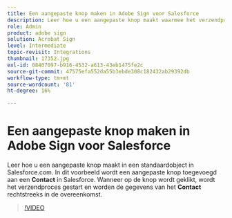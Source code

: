 ```yaml
---
title: Een aangepaste knop maken in Adobe Sign voor Salesforce
description: Leer hoe u een aangepaste knop maakt waarmee het verzendproces wordt gestart en een overeenkomst automatisch wordt ingevuld
role: Admin
product: adobe sign
solution: Acrobat Sign
level: Intermediate
topic-revisit: Integrations
thumbnail: 17352.jpg
exl-id: 08407097-b916-4532-a613-43eb1475fe2c
source-git-commit: 47575efa552da55b3ebde308c182432ab29392db
workflow-type: tm+mt
source-wordcount: '81'
ht-degree: 16%

---
```


# Een aangepaste knop maken in Adobe Sign voor Salesforce

Leer hoe u een aangepaste knop maakt in een standaardobject in Salesforce.com. In dit voorbeeld wordt een aangepaste knop toegevoegd aan een **Contact** in Salesforce. Wanneer op de knop wordt geklikt, wordt het verzendproces gestart en worden de gegevens van het **Contact** rechtstreeks in de overeenkomst.

>[!VIDEO](https://video.tv.adobe.com/v/17352?hidetitle=true)
